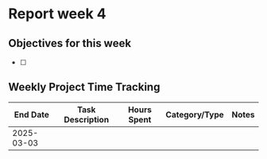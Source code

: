 # Report week 4



## Objectives for this week

- [ ] 

## Weekly Project Time Tracking

| End Date       | Task Description            | Hours Spent | Category/Type | Notes |
|------------|----------------------------|------------|--------------|-------|
| 2025-03-03 |       |         |  |  |
